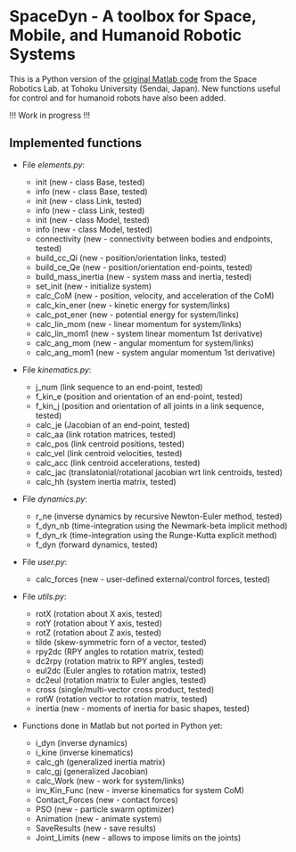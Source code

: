 # SpaceDyn - A toolbox for Space, Mobile, and Humanoid Robotic Systems

This is a Python version of the [original Matlab code](http://www.astro.mech.tohoku.ac.jp/spacedyn/) from the Space Robotics Lab. at Tohoku University (Sendai, Japan). New functions useful for control and for humanoid robots have also been added.

!!! Work in progress !!!

## Implemented functions

- File *elements.py*:
  - init (new - class Base, tested)
  - info (new - class Base, tested)
  - init (new - class Link, tested)
  - info (new - class Link, tested)
  - init (new - class Model, tested)
  - info (new - class Model, tested)
  - connectivity (new - connectivity between bodies and endpoints, tested)
  - build_cc_Qi (new - position/orientation links, tested)
  - build_ce_Qe (new - position/orientation end-points, tested)
  - build_mass_inertia (new - system mass and inertia, tested)
  - set_init (new - initialize system)
  - calc_CoM (new - position, velocity, and acceleration of the CoM)
  - calc_kin_ener (new - kinetic energy for system/links)
  - calc_pot_ener (new - potential energy for system/links)
  - calc_lin_mom (new - linear momentum for system/links)
  - calc_lin_mom1 (new - system linear momentum 1st derivative)
  - calc_ang_mom (new - angular momentum for system/links)
  - calc_ang_mom1 (new - system angular momentum 1st derivative)

- File *kinematics.py*:
  - j_num (link sequence to an end-point, tested)
  - f_kin_e (position and orientation of an end-point, tested)
  - f_kin_j (position and orientation of all joints in a link sequence, tested)
  - calc_je (Jacobian of an end-point, tested)
  - calc_aa (link rotation matrices, tested)
  - calc_pos (link centroid positions, tested)
  - calc_vel (link centroid velocities, tested)
  - calc_acc (link centroid accelerations, tested)
  - calc_jac (translatonial/rotational jacobian wrt link centroids, tested)
  - calc_hh (system inertia matrix, tested)

- File *dynamics.py*:
  - r_ne (inverse dynamics by recursive Newton-Euler method, tested)
  - f_dyn_nb (time-integration using the Newmark-beta implicit method)
  - f_dyn_rk (time-integration using the Runge-Kutta explicit method)
  - f_dyn (forward dynamics, tested)

- File *user.py*:
  - calc_forces (new - user-defined external/control forces, tested)

- File *utils.py*:
  - rotX (rotation about X axis, tested)
  - rotY (rotation about Y axis, tested)
  - rotZ (rotation about Z axis, tested)
  - tilde (skew-symmetric forn of a vector, tested)
  - rpy2dc (RPY angles to rotation matrix, tested)
  - dc2rpy (rotation matrix to RPY angles, tested)
  - eul2dc (Euler angles to rotation matrix, tested)
  - dc2eul (rotation matrix to Euler angles, tested)
  - cross (single/multi-vector cross product, tested)
  - rotW (rotation vector to rotation matrix, tested)
  - inertia (new - moments of inertia for basic shapes, tested)

- Functions done in Matlab but not ported in Python yet:
  - i_dyn (inverse dynamics)
  - i_kine (inverse kinematics)
  - calc_gh (generalized inertia matrix)
  - calc_gj (generalized Jacobian)
  - calc_Work (new - work for system/links)
  - inv_Kin_Func (new - inverse kinematics for system CoM)
  - Contact_Forces (new - contact forces)
  - PSO (new - particle swarm optimizer)
  - Animation (new - animate system)
  - SaveResults (new - save results)
  - Joint_Limits (new - allows to impose limits on the joints)
